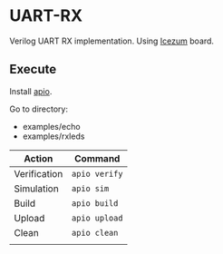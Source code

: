 # UART-RX

Verilog UART RX implementation. Using [Icezum](https://github.com/FPGAwars/icezum) board.

## Execute

Install [apio](https://github.com/FPGAwars/apio#installation).

Go to directory:

* examples/echo
* examples/rxleds

| Action       | Command       |
|--------------|---------------|
| Verification | `apio verify` |
| Simulation   | `apio sim`    |
| Build        | `apio build`  |
| Upload       | `apio upload` |
| Clean        | `apio clean`  |
|              |               |
